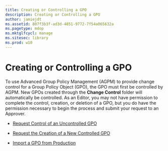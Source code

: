 ```yaml
---
title: Creating or Controlling a GPO
description: Creating or Controlling a GPO
author: jamiejdt
ms.assetid: 807f3b3f-ad3d-4851-9772-7f54a065632a
ms.pagetype: mdop
ms.mktglfcycl: manage
ms.sitesec: library
ms.prod: w10
---
```



# Creating or Controlling a GPO


To use Advanced Group Policy Management (AGPM) to provide change control for a Group Policy Object (GPO), the GPO must first be controlled by AGPM. New GPOs created through the **Change Control** folder will automatically be controlled. As an Editor, you may not have permission to complete the control, creation, or deletion of a GPO, but you do have the permission necessary to begin the process and submit your request to an Approver.

-   [Request Control of an Uncontrolled GPO](request-control-of-an-uncontrolled-gpo-agpm40.md)

-   [Request the Creation of a New Controlled GPO](request-the-creation-of-a-new-controlled-gpo-agpm40.md)

-   [Import a GPO from Production](import-a-gpo-from-production-agpm40-ed.md)

 

 





